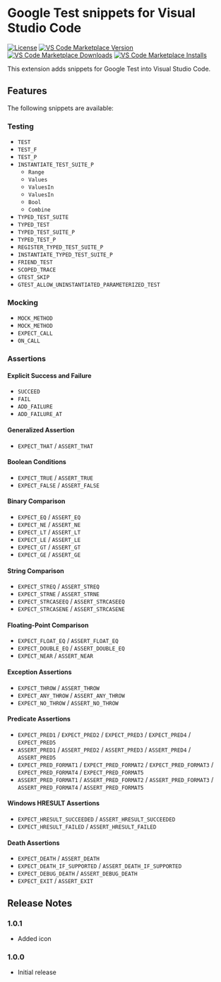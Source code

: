 # Google Test snippets for Visual Studio Code

[![License](https://img.shields.io/github/license/idma88/gtest-snippets?style=for-the-badge)](https://github.com/idma88/gtest-snippets/blob/main/LICENSE)
[![VS Code Marketplace Version](https://vsmarketplacebadge.apphb.com/version-short/idma88.gtest-snippets.svg?style=for-the-badge)](https://marketplace.visualstudio.com/items?itemName=idma88.gtest-snippets)
[![VS Code Marketplace Downloads](https://vsmarketplacebadge.apphb.com/downloads-short/idma88.gtest-snippets.svg?style=for-the-badge)](https://marketplace.visualstudio.com/items?itemName=idma88.gtest-snippets)
[![VS Code Marketplace Installs](https://vsmarketplacebadge.apphb.com/installs-short/idma88.gtest-snippets.svg?style=for-the-badge)](https://marketplace.visualstudio.com/items?itemName=idma88.gtest-snippets)

This extension adds snippets for Google Test into Visual Studio Code.

## Features

The following snippets are available:

### Testing
* `TEST`
* `TEST_F`
* `TEST_P`
* `INSTANTIATE_TEST_SUITE_P`
  * `Range`
  * `Values`
  * `ValuesIn`
  * `ValuesIn`
  * `Bool`
  * `Combine`
* `TYPED_TEST_SUITE`
* `TYPED_TEST`
* `TYPED_TEST_SUITE_P`
* `TYPED_TEST_P`
* `REGISTER_TYPED_TEST_SUITE_P`
* `INSTANTIATE_TYPED_TEST_SUITE_P`
* `FRIEND_TEST`
* `SCOPED_TRACE`
* `GTEST_SKIP`
* `GTEST_ALLOW_UNINSTANTIATED_PARAMETERIZED_TEST`

### Mocking
* `MOCK_METHOD`
* `MOCK_METHOD`
* `EXPECT_CALL`
* `ON_CALL`

### Assertions

#### Explicit Success and Failure
* `SUCCEED`
* `FAIL`
* `ADD_FAILURE`
* `ADD_FAILURE_AT`

#### Generalized Assertion
* `EXPECT_THAT` / `ASSERT_THAT`

#### Boolean Conditions
* `EXPECT_TRUE` / `ASSERT_TRUE`
* `EXPECT_FALSE` / `ASSERT_FALSE`

#### Binary Comparison
* `EXPECT_EQ` / `ASSERT_EQ`
* `EXPECT_NE` / `ASSERT_NE`
* `EXPECT_LT` / `ASSERT_LT`
* `EXPECT_LE` / `ASSERT_LE`
* `EXPECT_GT` / `ASSERT_GT`
* `EXPECT_GE` / `ASSERT_GE`

#### String Comparison
* `EXPECT_STREQ` / `ASSERT_STREQ`
* `EXPECT_STRNE` / `ASSERT_STRNE`
* `EXPECT_STRCASEEQ` / `ASSERT_STRCASEEQ`
* `EXPECT_STRCASENE` / `ASSERT_STRCASENE`

#### Floating-Point Comparison
* `EXPECT_FLOAT_EQ` / `ASSERT_FLOAT_EQ`
* `EXPECT_DOUBLE_EQ` / `ASSERT_DOUBLE_EQ`
* `EXPECT_NEAR` / `ASSERT_NEAR`

#### Exception Assertions
* `EXPECT_THROW` / `ASSERT_THROW`
* `EXPECT_ANY_THROW` / `ASSERT_ANY_THROW`
* `EXPECT_NO_THROW` / `ASSERT_NO_THROW`

#### Predicate Assertions
* `EXPECT_PRED1` / `EXPECT_PRED2` / `EXPECT_PRED3` / `EXPECT_PRED4` / `EXPECT_PRED5`
* `ASSERT_PRED1` / `ASSERT_PRED2` / `ASSERT_PRED3` / `ASSERT_PRED4` / `ASSERT_PRED5`
* `EXPECT_PRED_FORMAT1` / `EXPECT_PRED_FORMAT2` / `EXPECT_PRED_FORMAT3` / `EXPECT_PRED_FORMAT4` / `EXPECT_PRED_FORMAT5`
* `ASSERT_PRED_FORMAT1` / `ASSERT_PRED_FORMAT2` / `ASSERT_PRED_FORMAT3` / `ASSERT_PRED_FORMAT4` / `ASSERT_PRED_FORMAT5`

#### Windows HRESULT Assertions
* `EXPECT_HRESULT_SUCCEEDED` / `ASSERT_HRESULT_SUCCEEDED`
* `EXPECT_HRESULT_FAILED` / `ASSERT_HRESULT_FAILED`

#### Death Assertions
* `EXPECT_DEATH` / `ASSERT_DEATH`
* `EXPECT_DEATH_IF_SUPPORTED` / `ASSERT_DEATH_IF_SUPPORTED`
* `EXPECT_DEBUG_DEATH` / `ASSERT_DEBUG_DEATH`
* `EXPECT_EXIT` / `ASSERT_EXIT`

## Release Notes

### 1.0.1

- Added icon

### 1.0.0

- Initial release